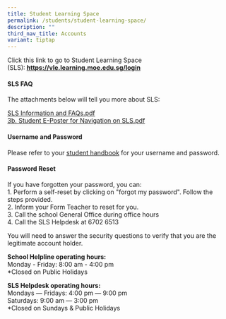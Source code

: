 ```yaml
---
title: Student Learning Space
permalink: /students/student-learning-space/
description: ""
third_nav_title: Accounts
variant: tiptap
---
```

<p>Click this link to go to Student Learning Space (SLS):<strong>&nbsp;<a href="https://vle.learning.moe.edu.sg/login" rel="noopener noreferrer nofollow" target="">https://vle.learning.moe.edu.sg/login</a></strong>
</p>
<h4><strong>SLS FAQ</strong></h4>
<p>The attachments below will tell you more about SLS:</p>
<p><a href="/files/SLS%20Information%20and%20FAQs.pdf" rel="noopener" target="_blank">SLS Information and FAQs.pdf</a>
<br><a href="/files/3b%20Student%20E-Poster%20for%20Navigation%20on%20SLS.pdf" rel="noopener noreferrer nofollow" target="_blank">3b. Student E-Poster for Navigation on SLS.pdf</a>
</p>
<h4><strong>Username and Password</strong></h4>
<p>Please refer to your <u>student handbook</u> for your username and password.</p>
<h4><strong>Password Reset</strong></h4>
<p>If you have forgotten your password, you can:
<br>1. Perform a self-reset by clicking on "forgot my password". Follow the
steps provided.
<br>2. Inform your Form Teacher to reset for you.
<br>3. Call the school General Office during office hours
<br>4. Call the SLS Helpdesk at 6702 6513</p>
<p>You will need to answer the security questions to verify that you are
the legitimate account holder.</p>
<p><strong>School Helpline operating hours:<br></strong>Monday - Friday:
8:00 am - 4:00 pm
<br>*Closed on Public Holidays</p>
<p><strong>SLS Helpdesk operating hours:<br></strong>Mondays ― Fridays: 4:00
pm ― 9:00 pm
<br>Saturdays: 9:00 am ― 3:00 pm
<br>*Closed on Sundays &amp; Public Holidays</p>